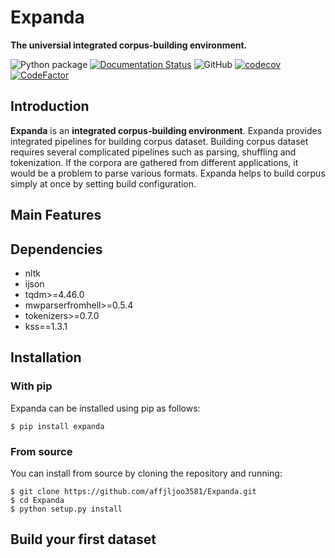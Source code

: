 # Expanda

**The universial integrated corpus-building environment.**

![Python package](https://github.com/affjljoo3581/Expanda/workflows/Python%20package/badge.svg)
[![Documentation Status](https://readthedocs.org/projects/expanda/badge/?version=latest)](https://expanda.readthedocs.io/en/latest/?badge=latest)
![GitHub](https://img.shields.io/github/license/affjljoo3581/Expanda)
[![codecov](https://codecov.io/gh/affjljoo3581/Expanda/branch/master/graph/badge.svg)](https://codecov.io/gh/affjljoo3581/Expanda)
[![CodeFactor](https://www.codefactor.io/repository/github/affjljoo3581/expanda/badge)](https://www.codefactor.io/repository/github/affjljoo3581/expanda)

## Introduction
**Expanda** is an **integrated corpus-building environment**. Expanda provides
integrated pipelines for building corpus dataset. Building corpus dataset
requires several complicated pipelines such as parsing, shuffling and
tokenization. If the corpora are gathered from different applications, it would
be a problem to parse various formats. Expanda helps to build corpus simply at
once by setting build configuration.

## Main Features


## Dependencies
* nltk
* ijson
* tqdm>=4.46.0
* mwparserfromhell>=0.5.4
* tokenizers>=0.7.0
* kss==1.3.1

## Installation

### With pip
Expanda can be installed using pip as follows:

```console
$ pip install expanda
```

### From source
You can install from source by cloning the repository and running:

```console
$ git clone https://github.com/affjljoo3581/Expanda.git
$ cd Expanda
$ python setup.py install
```

## Build your first dataset
